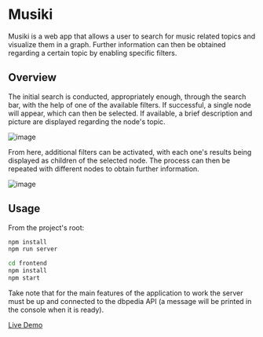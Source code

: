 # Musiki
Musiki is a web app that allows a user to search for music related topics and visualize them in a graph. Further information can then be obtained regarding a certain topic by enabling specific filters.

## Overview
The initial search is conducted, appropriately enough, through the search bar, with the help of one of the available filters. If successful, a single node will appear, which can then be selected. If available, a brief description and picture are displayed regarding the node's topic.

![image](https://user-images.githubusercontent.com/32617691/89716403-97087800-d9a4-11ea-8308-8249e197c39e.png)

From here, additional filters can be activated, with each one's results being displayed as children of the selected node. The process can then be repeated with different nodes to obtain further information.

![image](https://user-images.githubusercontent.com/32617691/89716440-f4042e00-d9a4-11ea-9013-9f09d16f32c8.png)

## Usage
From the project's root:

```bash
npm install
npm run server

cd frontend
npm install
npm start
```

Take note that for the main features of the application to work the server must be up and connected
to the dbpedia API (a message will be printed in the console when it is ready).

[Live Demo](https://musiki.herokuapp.com/)
